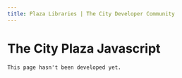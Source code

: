 ```yaml
---
title: Plaza Libraries | The City Developer Community
---
```


# The City Plaza Javascript

	This page hasn't been developed yet.